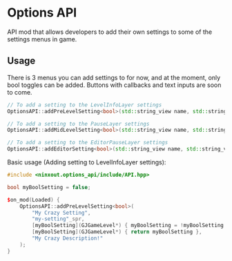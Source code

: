 # Options API

API mod that allows developers to add their own settings to some of the settings menus in game.

## Usage

There is 3 menus you can add settings to for now, and at the moment, only bool toggles can be added. Buttons with callbacks and text inputs are soon to come.

```cpp
// To add a setting to the LevelInfoLayer settings
OptionsAPI::addPreLevelSetting<bool>(std::string_view name, std::string_view id, std::function<void(GJGameLevel*)> callback, std::function<bool(GJGameLevel*)> initialValue, std::string_view desc);

// To add a setting to the PauseLayer settings
OptionsAPI::addMidLevelSetting<bool>(std::string_view name, std::string_view id, std::function<void(GJGameLevel*)> callback, std::function<bool(GJGameLevel*)> initialValue, std::string_view desc);

// To add a setting to the EditorPauseLayer settings
OptionsAPI::addEditorSetting<bool>(std::string_view name, std::string_view id, std::function<void(GJGameLevel*)> callback, std::function<bool(GJGameLevel*)> initialValue, std::string_view desc);
```

Basic usage (Adding setting to LevelInfoLayer settings):
```cpp
#include <ninxout.options_api/include/API.hpp>

bool myBoolSetting = false;

$on_mod(Loaded) {
    OptionsAPI::addPreLevelSetting<bool>(
		"My Crazy Setting",                                                // name
		"my-setting"_spr,                                                  // id
		[myBoolSetting](GJGameLevel*) { myBoolSetting = !myBoolSetting },  // toggle callback
		[myBoolSetting](GJGameLevel*) { return myBoolSetting },            // initial value callback
		"My Crazy Description!"                                            // description
	);
}
```